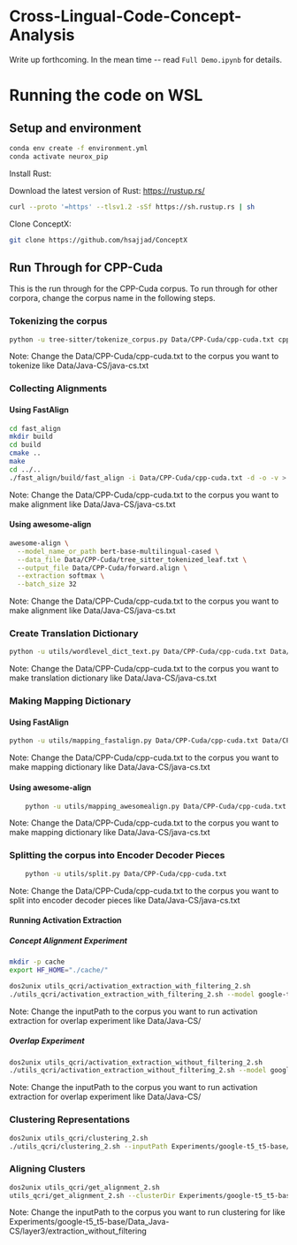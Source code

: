 # Cross-Lingual-Code-Concept-Analysis

Write up forthcoming. In the mean time -- read `Full Demo.ipynb` for details. 

# Running the code on WSL

## Setup and environment 

```bash
conda env create -f environment.yml
conda activate neurox_pip
```

Install Rust:

Download the latest version of Rust: https://rustup.rs/

```bash
curl --proto '=https' --tlsv1.2 -sSf https://sh.rustup.rs | sh
```

Clone ConceptX:

```bash
git clone https://github.com/hsajjad/ConceptX
```

## Run Through for CPP-Cuda

This is the run through for the CPP-Cuda corpus.
To run through for other corpora, change the corpus name in the following steps.

### Tokenizing the corpus

```bash
python -u tree-sitter/tokenize_corpus.py Data/CPP-Cuda/cpp-cuda.txt cpp cuda --level leaf
```
Note: Change the Data/CPP-Cuda/cpp-cuda.txt to the corpus you want to tokenize like Data/Java-CS/java-cs.txt

### Collecting Alignments

#### Using FastAlign

```bash
cd fast_align
mkdir build
cd build
cmake ..
make
cd ../..
./fast_align/build/fast_align -i Data/CPP-Cuda/cpp-cuda.txt -d -o -v > Data/CPP-Cuda/forward.align
```

Note: Change the Data/CPP-Cuda/cpp-cuda.txt to the corpus you want to make alignment like Data/Java-CS/java-cs.txt

#### Using awesome-align

```bash
awesome-align \
  --model_name_or_path bert-base-multilingual-cased \
  --data_file Data/CPP-Cuda/tree_sitter_tokenized_leaf.txt \
  --output_file Data/CPP-Cuda/forward.align \
  --extraction softmax \
  --batch_size 32
```

Note: Change the Data/CPP-Cuda/cpp-cuda.txt to the corpus you want to make alignment like Data/Java-CS/java-cs.txt

### Create Translation Dictionary

```bash
python -u utils/wordlevel_dict_text.py Data/CPP-Cuda/cpp-cuda.txt Data/CPP-Cuda/forward.align
```

Note: Change the Data/CPP-Cuda/cpp-cuda.txt to the corpus you want to make translation dictionary like Data/Java-CS/java-cs.txt

### Making Mapping Dictionary

#### Using FastAlign

```bash
python -u utils/mapping_fastalign.py Data/CPP-Cuda/cpp-cuda.txt Data/CPP-Cuda/forward.align
```
Note: Change the Data/CPP-Cuda/cpp-cuda.txt to the corpus you want to make mapping dictionary like Data/Java-CS/java-cs.txt

#### Using awesome-align

```bash
    python -u utils/mapping_awesomealign.py Data/CPP-Cuda/cpp-cuda.txt Data/CPP-Cuda/forward.align
```
Note: Change the Data/CPP-Cuda/cpp-cuda.txt to the corpus you want to make mapping dictionary like Data/Java-CS/java-cs.txt

### Splitting the corpus into Encoder Decoder Pieces

```bash
    python -u utils/split.py Data/CPP-Cuda/cpp-cuda.txt
```

Note: Change the Data/CPP-Cuda/cpp-cuda.txt to the corpus you want to split into encoder decoder pieces like Data/Java-CS/java-cs.txt

#### Running Activation Extraction 

##### Concept Alignment Experiment

```bash
mkdir -p cache
export HF_HOME="./cache/"
```

```bash
dos2unix utils_qcri/activation_extraction_with_filtering_2.sh
./utils_qcri/activation_extraction_with_filtering_2.sh --model google-t5/t5-base  --inputPath Data/CPP-Cuda/ --layer 3
```

Note: Change the inputPath to the corpus you want to run activation extraction for overlap experiment like Data/Java-CS/

##### Overlap Experiment

```bash
dos2unix utils_qcri/activation_extraction_without_filtering_2.sh
./utils_qcri/activation_extraction_without_filtering_2.sh --model google-t5/t5-base  --inputPath Data/CPP-Cuda --layer 3
```

Note: Change the inputPath to the corpus you want to run activation extraction for overlap experiment like Data/Java-CS/

### Clustering Representations

```bash
dos2unix utils_qcri/clustering_2.sh
./utils_qcri/clustering_2.sh --inputPath Experiments/google-t5_t5-base/Data_CPP-Cuda/layer3/extraction_without_filtering --clusters 500 --mode visualize
```

### Aligning Clusters

```bash
dos2unix utils_qcri/get_alignment_2.sh
utils_qcri/get_alignment_2.sh --clusterDir Experiments/google-t5_t5-base/Data_CPP-Cuda/layer3/extraction_without_filtering/clustering --dictionary Data/CPP-Cuda/dictionary.json
```

Note: Change the inputPath to the corpus you want to run clustering for like Experiments/google-t5_t5-base/Data_Java-CS/layer3/extraction_without_filtering